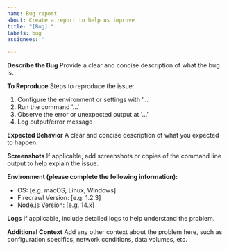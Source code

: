 ```yaml
---
name: Bug report
about: Create a report to help us improve
title: "[Bug] "
labels: bug
assignees: ''

---
```


**Describe the Bug**
Provide a clear and concise description of what the bug is.

**To Reproduce**
Steps to reproduce the issue:
1. Configure the environment or settings with '...'
2. Run the command '...'
3. Observe the error or unexpected output at '...'
4. Log output/error message

**Expected Behavior**
A clear and concise description of what you expected to happen.

**Screenshots**
If applicable, add screenshots or copies of the command line output to help explain the issue.

**Environment (please complete the following information):**
- OS: [e.g. macOS, Linux, Windows]
- Firecrawl Version: [e.g. 1.2.3]
- Node.js Version: [e.g. 14.x]

**Logs**
If applicable, include detailed logs to help understand the problem.

**Additional Context**
Add any other context about the problem here, such as configuration specifics, network conditions, data volumes, etc.
